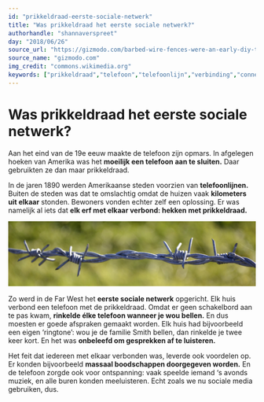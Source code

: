 ```yaml
---
id: "prikkeldraad-eerste-sociale-netwerk"
title: "Was prikkeldraad het eerste sociale netwerk?"
authorhandle: "shannaverspreet"
day: "2018/06/26"
source_url: "https://gizmodo.com/barbed-wire-fences-were-an-early-diy-telephone-network-1493157700"
source_name: "gizmodo.com"
img_credit: "commons.wikimedia.org"
keywords: ["prikkeldraad","telefoon","telefoonlijn","verbinding","connectie","sociale","netwerk","media","Amerika","Bell"]
---
```

# Was prikkeldraad het eerste sociale netwerk?
Aan het eind van de 19e eeuw maakte de telefoon zijn opmars. In afgelegen hoeken van Amerika was het **moeilijk een telefoon aan te sluiten.** Daar gebruikten ze dan maar prikkeldraad.

In de jaren 1890 werden Amerikaanse steden voorzien van **telefoonlijnen.** Buiten de steden was dat te omslachtig omdat de huizen vaak **kilometers uit elkaar** stonden. Bewoners vonden echter zelf een oplossing. Er was namelijk al iets dat **elk erf met elkaar verbond: hekken met prikkeldraad.**

![commons.wikimedia.org](prikkeldraad.JPG "Credit: commons.wikimedia.org")

Zo werd in de Far West het **eerste sociale netwerk** opgericht. Elk huis verbond een telefoon met de prikkeldraad. Omdat er geen schakelbord aan te pas kwam, **rinkelde élke telefoon wanneer je wou bellen.** En dus moesten er goede afspraken gemaakt worden. Elk huis had bijvoorbeeld een eigen ‘ringtone’: wou je de familie Smith bellen, dan rinkelde je twee keer kort. En het was **onbeleefd om gesprekken af te luisteren.**

Het feit dat iedereen met elkaar verbonden was, leverde ook voordelen op. Er konden bijvoorbeeld **massaal boodschappen doorgegeven worden.** En de telefoon zorgde ook voor ontspanning: vaak speelde iemand ‘s avonds muziek, en alle buren konden meeluisteren. Echt zoals we nu sociale media gebruiken, dus. 